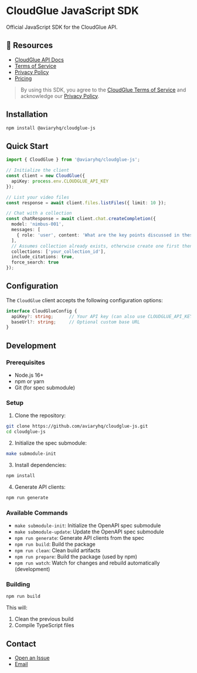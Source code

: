 # CloudGlue JavaScript SDK

Official JavaScript SDK for the CloudGlue API.

## 📖 Resources

- [CloudGlue API Docs](https://docs.cloudglue.dev)
- [Terms of Service](https://cloudglue.dev/terms)
- [Privacy Policy](https://cloudglue.dev/privacy)
- [Pricing](https://cloudglue.dev/pricing)

> By using this SDK, you agree to the [CloudGlue Terms of Service](https://cloudglue.dev/terms) and acknowledge our [Privacy Policy](https://cloudglue.dev/privacy).

## Installation

```bash
npm install @aviaryhq/cloudglue-js
```

## Quick Start

```typescript
import { CloudGlue } from '@aviaryhq/cloudglue-js';

// Initialize the client
const client = new CloudGlue({
  apiKey: process.env.CLOUDGLUE_API_KEY
});

// List your video files
const response = await client.files.listFiles({ limit: 10 });

// Chat with a collection
const chatResponse = await client.chat.createCompletion({
  model: 'nimbus-001',
  messages: [
    { role: 'user', content: 'What are the key points discussed in these videos?' }
  ],
  // Assumes collection already exists, otherwise create one first then reference here by collection id 
  collections: ['your_collection_id'],
  include_citations: true,
  force_search: true
});
```

## Configuration

The `CloudGlue` client accepts the following configuration options:

```typescript
interface CloudGlueConfig {
  apiKey?: string;      // Your API key (can also use CLOUDGLUE_API_KEY env var)
  baseUrl?: string;     // Optional custom base URL
}
```

## Development

### Prerequisites
- Node.js 16+
- npm or yarn
- Git (for spec submodule)

### Setup

1. Clone the repository:
```bash
git clone https://github.com/aviaryhq/cloudglue-js.git
cd cloudglue-js
```

2. Initialize the spec submodule:
```bash
make submodule-init
```

3. Install dependencies:
```bash
npm install
```

4. Generate API clients:
```bash
npm run generate
```

### Available Commands

- `make submodule-init`: Initialize the OpenAPI spec submodule
- `make submodule-update`: Update the OpenAPI spec submodule
- `npm run generate`: Generate API clients from the spec
- `npm run build`: Build the package
- `npm run clean`: Clean build artifacts
- `npm run prepare`: Build the package (used by npm)
- `npm run watch`: Watch for changes and rebuild automatically (development)

### Building

```bash
npm run build
```

This will:
1. Clean the previous build
2. Compile TypeScript files

## Contact

* [Open an Issue](https://github.com/aviaryhq/cloudglue-js/issues/new)
* [Email](mailto:support@aviaryhq.com)

